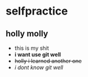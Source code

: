 # selfpractice
## holly molly
* this is my shit
* **i want use git well**
* ~~holly i learned another one~~
* *i dont know git well* 